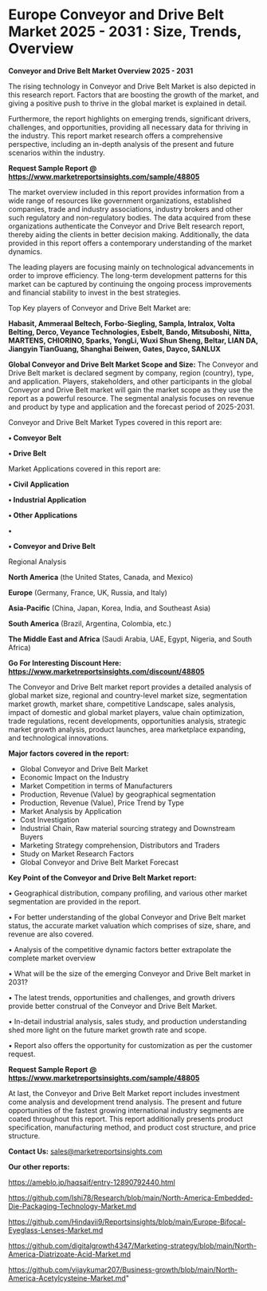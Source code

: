 # Europe Conveyor and Drive Belt Market 2025 - 2031 : Size, Trends, Overview

<Strong> Conveyor and Drive Belt Market Overview 2025 - 2031</strong>

The rising technology in Conveyor and Drive Belt Market is also depicted in this research report. Factors that are boosting the growth of the market, and giving a positive push to thrive in the global market is explained in detail.

Furthermore, the report highlights on emerging trends, significant drivers, challenges, and opportunities, providing all necessary data for thriving in the industry. This report market research offers a comprehensive perspective, including an in-depth analysis of the present and future scenarios within the industry.

<strong>Request Sample Report @ <a href=https://www.marketreportsinsights.com/sample/48805>https://www.marketreportsinsights.com/sample/48805</a></strong>

The market overview included in this report provides information from a wide range of resources like government organizations, established companies, trade and industry associations, industry brokers and other such regulatory and non-regulatory bodies. The data acquired from these organizations authenticate the Conveyor and Drive Belt research report, thereby aiding the clients in better decision making. Additionally, the data provided in this report offers a contemporary understanding of the market dynamics.

The leading players are focusing mainly on technological advancements in order to improve efficiency. The long-term development patterns for this market can be captured by continuing the ongoing process improvements and financial stability to invest in the best strategies.

Top Key players of Conveyor and Drive Belt Market are:

<strong>Habasit, Ammeraal Beltech, Forbo-Siegling, Sampla, Intralox, Volta Belting, Derco, Veyance Technologies, Esbelt, Bando, Mitsuboshi, Nitta, MARTENS, CHIORINO, Sparks, YongLi, Wuxi Shun Sheng, Beltar, LIAN DA, Jiangyin TianGuang, Shanghai Beiwen, Gates, Dayco, SANLUX</strong>

<strong><b>Global Conveyor and Drive Belt Market Scope and Size:</b></strong>
The Conveyor and Drive Belt market is declared segment by company, region (country), type, and application. Players, stakeholders, and other participants in the global Conveyor and Drive Belt market will gain the market scope as they use the report as a powerful resource. The segmental analysis focuses on revenue and product by type and application and the forecast period of 2025-2031.

Conveyor and Drive Belt Market Types covered in this report are:

<strong>•  Conveyor Belt

•  Drive Belt</strong>

Market Applications covered in this report are:

<strong>•  Civil Application

•  Industrial Application

•  Other Applications

•  

•  Conveyor and Drive Belt</strong> 

Regional Analysis

<strong>North America</strong> (the United States, Canada, and Mexico)

<strong>Europe</strong> (Germany, France, UK, Russia, and Italy)

<strong>Asia-Pacific</strong> (China, Japan, Korea, India, and Southeast Asia)

<strong>South America</strong> (Brazil, Argentina, Colombia, etc.)

<strong>The Middle East and Africa</strong> (Saudi Arabia, UAE, Egypt, Nigeria, and South Africa)

<strong>Go For Interesting Discount Here: <a href=https://www.marketreportsinsights.com/discount/48805>https://www.marketreportsinsights.com/discount/48805</a></strong>

The Conveyor and Drive Belt market report provides a detailed analysis of global market size, regional and country-level market size, segmentation market growth, market share, competitive Landscape, sales analysis, impact of domestic and global market players, value chain optimization, trade regulations, recent developments, opportunities analysis, strategic market growth analysis, product launches, area marketplace expanding, and technological innovations.

<strong><b>Major factors covered in the report:</b></strong>
<ul>
  <li>Global Conveyor and Drive Belt Market </li>
  <li>Economic Impact on the Industry</li>
  <li>Market Competition in terms of Manufacturers</li>
  <li>Production, Revenue (Value) by geographical segmentation</li>
  <li>Production, Revenue (Value), Price Trend by Type</li>
  <li>Market Analysis by Application</li>
  <li>Cost Investigation</li>
  <li>Industrial Chain, Raw material sourcing strategy and Downstream Buyers</li>
  <li>Marketing Strategy comprehension, Distributors and Traders</li>
  <li>Study on Market Research Factors</li>
  <li>Global Conveyor and Drive Belt Market Forecast</li>
</ul>

<strong><b>Key Point of the Conveyor and Drive Belt Market report:</b></strong>

• Geographical distribution, company profiling, and various other market segmentation are provided in the report.

• For better understanding of the global Conveyor and Drive Belt market status, the accurate market valuation which comprises of size, share, and revenue are also covered.

• Analysis of the competitive dynamic factors better extrapolate the complete market overview

• What will be the size of the emerging Conveyor and Drive Belt market in 2031?

• The latest trends, opportunities and challenges, and growth drivers provide better construal of the Conveyor and Drive Belt Market.

• In-detail industrial analysis, sales study, and production understanding shed more light on the future market growth rate and scope.

• Report also offers the opportunity for customization as per the customer request.

<strong>Request Sample Report @ <a href=https://www.marketreportsinsights.com/sample/48805>https://www.marketreportsinsights.com/sample/48805</a></strong>

At last, the Conveyor and Drive Belt Market report includes investment come analysis and development trend analysis. The present and future opportunities of the fastest growing international industry segments are coated throughout this report. This report additionally presents product specification, manufacturing method, and product cost structure, and price structure.

<strong>Contact Us:</strong>
sales@marketreportsinsights.com

<strong>Our other reports:</strong>

<a href=https://ameblo.jp/haqsaif/entry-12890792440.html>https://ameblo.jp/haqsaif/entry-12890792440.html</a>

<a href=https://github.com/Ishi78/Research/blob/main/North-America-Embedded-Die-Packaging-Technology-Market.md>https://github.com/Ishi78/Research/blob/main/North-America-Embedded-Die-Packaging-Technology-Market.md</a>

<a href=https://github.com/Hindavii9/Reportsinsights/blob/main/Europe-Bifocal-Eyeglass-Lenses-Market.md>https://github.com/Hindavii9/Reportsinsights/blob/main/Europe-Bifocal-Eyeglass-Lenses-Market.md</a>

<a href=https://github.com/digitalgrowth4347/Marketing-strategy/blob/main/North-America-Diatrizoate-Acid-Market.md>https://github.com/digitalgrowth4347/Marketing-strategy/blob/main/North-America-Diatrizoate-Acid-Market.md</a>

<a href=https://github.com/vijaykumar207/Business-growth/blob/main/North-America-Acetylcysteine-Market.md>https://github.com/vijaykumar207/Business-growth/blob/main/North-America-Acetylcysteine-Market.md</a>"
